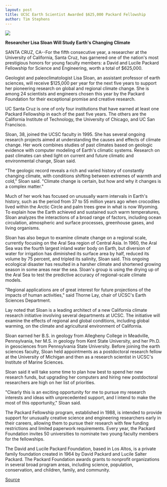 ```yaml
---
layout: post
title: UCSC Earth Scientist Awarded $625,000 Packard Fellowship
author: Tim Stephens
---
```


![][3]

**Researcher Lisa Sloan Will Study Earth's Changing Climate**

SANTA CRUZ, CA--For the fifth consecutive year, a researcher at the University of California, Santa Cruz, has garnered one of the nation's most prestigious honors for young faculty members: a David and Lucile Packard Fellowship for Science and Engineering, worth a total of $625,000.

Geologist and paleoclimatologist Lisa Sloan, an assistant professor of earth sciences, will receive $125,000 per year for the next five years to support her pioneering research on global and regional climate change. She is among 24 scientists and engineers chosen this year by the Packard Foundation for their exceptional promise and creative research.

UC Santa Cruz is one of only four institutions that have earned at least one Packard Fellowship in each of the past five years. The others are the California Institute of Technology, the University of Chicago, and UC San Francisco.

Sloan, 38, joined the UCSC faculty in 1995. She has several ongoing research projects aimed at understanding the causes and effects of climate change. Her work combines studies of past climates based on geologic evidence with computer modeling of Earth's climatic systems. Research on past climates can shed light on current and future climatic and environmental change, Sloan said.

"The geologic record reveals a rich and varied history of constantly changing climate, with conditions shifting between extremes of warmth and cold," Sloan said. "Climate change is certain, but how and why it changes is a complex matter."

Much of her work has focused on unusually warm intervals in Earth's history, such as the period from 37 to 55 million years ago when crocodiles lived within the Arctic Circle and palm trees grew in what is now Wyoming. To explain how the Earth achieved and sustained such warm temperatures, Sloan analyzes the interactions of a broad range of factors, including ocean circulation, atmospheric and surface processes, greenhouse gases, and living organisms.

Sloan has also begun to examine climate change on a regional scale, currently focusing on the Aral Sea region of Central Asia. In 1960, the Aral Sea was the fourth largest inland water body on Earth, but diversion of water for irrigation has diminished its surface area by half, reduced its volume by 75 percent, and tripled its salinity, Sloan said. This ongoing ecological disaster has resulted in a harsher climate and shortened growing season in some areas near the sea. Sloan's group is using the drying up of the Aral Sea to test the predictive accuracy of regional-scale climate models.

"Regional applications are of great interest for future projections of the impacts of human activities," said Thorne Lay, chair of UCSC's Earth Sciences Department.

Lay noted that Sloan is a leading architect of a new California climate research initiative involving several departments at UCSC. The initiative will examine the effects of regional and global conditions, including global warming, on the climate and agricultural environment of California.

Sloan earned her B.S. in geology from Allegheny College in Meadville, Pennsylvania, her M.S. in geology from Kent State University, and her Ph.D. in geosciences from Pennsylvania State University. Before joining the earth sciences faculty, Sloan held appointments as a postdoctoral research fellow at the University of Michigan and then as a research scientist in UCSC's Institute of Marine Sciences.

Sloan said it will take some time to plan how best to spend her new research funds, but upgrading her computers and hiring new postdoctoral researchers are high on her list of priorities.

"Clearly this is an exciting opportunity for me to pursue my research interests and ideas with unprecedented support, and I intend to make the most of this opportunity," Sloan said.

The Packard Fellowship program, established in 1988, is intended to provide support for unusually creative science and engineering researchers early in their careers, allowing them to pursue their research with few funding restrictions and limited paperwork requirements. Every year, the Packard Foundation invites 50 universities to nominate two young faculty members for the fellowships.

The David and Lucile Packard Foundation, based in Los Altos, is a private family foundation created in 1964 by David Packard and Lucile Salter Packard. The Packard Foundation awards grants to nonprofit organizations in several broad program areas, including science, population, conservation, and children, family, and community.

[3]: http://www1.ucsc.edu/oncampus/currents/98-99/art/sloan_lisa.98-10-19.jpg

[Source](http://www1.ucsc.edu/news_events/press_releases/archive/98-99/10-98/sloan.htm "Permalink to UC Santa Cruz: Sloan Packard Fellowship")